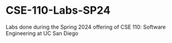 # CSE-110-Labs-SP24
Labs done during the Spring 2024 offering of CSE 110: Software Engineering at UC San Diego

